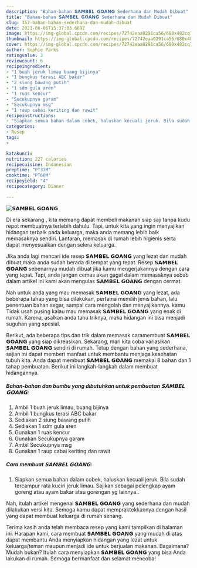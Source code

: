 ```yaml
---
description: "Bahan-bahan 𝗦𝗔𝗠𝗕𝗘𝗟 𝗚𝗢𝗔𝗡𝗚 Sederhana dan Mudah Dibuat"
title: "Bahan-bahan 𝗦𝗔𝗠𝗕𝗘𝗟 𝗚𝗢𝗔𝗡𝗚 Sederhana dan Mudah Dibuat"
slug: 357-bahan-bahan-sederhana-dan-mudah-dibuat
date: 2021-06-06T15:37:03.689Z
image: https://img-global.cpcdn.com/recipes/72742eaa0291ca56/680x482cq70/𝗦𝗔𝗠𝗕𝗘𝗟-𝗚𝗢𝗔𝗡𝗚-foto-resep-utama.jpg
thumbnail: https://img-global.cpcdn.com/recipes/72742eaa0291ca56/680x482cq70/𝗦𝗔𝗠𝗕𝗘𝗟-𝗚𝗢𝗔𝗡𝗚-foto-resep-utama.jpg
cover: https://img-global.cpcdn.com/recipes/72742eaa0291ca56/680x482cq70/𝗦𝗔𝗠𝗕𝗘𝗟-𝗚𝗢𝗔𝗡𝗚-foto-resep-utama.jpg
author: Sophie Parks
ratingvalue: 3
reviewcount: 6
recipeingredient:
- "1 buah jeruk limau buang bijinya"
- "1 bungkus terasi ABC bakar"
- "2 siung bawang putih"
- "1 sdm gula aren"
- "1 ruas kencur"
- "Secukupnya garam"
- "Secukupnya msg"
- "1 raup cabai keriting dan rawit"
recipeinstructions:
- "Siapkan semua bahan dalam cobek, haluskan kecuali jeruk. Bila sudah tercampur rata kuciri jeruk limau. Sajikan sebagai pelengkap ayam goreng atau ayam bakar atau gorengan yg lainnya.."
categories:
- Resep
tags:
- 

katakunci:  
nutrition: 227 calories
recipecuisine: Indonesian
preptime: "PT37M"
cooktime: "PT60M"
recipeyield: "4"
recipecategory: Dinner

---
```



![𝗦𝗔𝗠𝗕𝗘𝗟 𝗚𝗢𝗔𝗡𝗚](https://img-global.cpcdn.com/recipes/72742eaa0291ca56/680x482cq70/𝗦𝗔𝗠𝗕𝗘𝗟-𝗚𝗢𝗔𝗡𝗚-foto-resep-utama.jpg)

Di era  sekarang , kita memang dapat membeli makanan siap saji tanpa kudu repot membuatnya terlebih dahulu. Tapi, untuk kita yang ingin menyajikan hidangan terbaik pada keluarga, maka anda memang lebih baik memasaknya sendiri. Lantaran, memasak di rumah lebih higienis serta dapat menyesuaikan dengan selera keluarga.

Jika anda lagi mencari ide resep 𝗦𝗔𝗠𝗕𝗘𝗟 𝗚𝗢𝗔𝗡𝗚 yang lezat dan mudah dibuat,maka anda sudah berada di tempat yang tepat. Resep 𝗦𝗔𝗠𝗕𝗘𝗟 𝗚𝗢𝗔𝗡𝗚  sebenarnya mudah dibuat jika kamu mengerjakannya dengan cara yang tepat. Tapi, anda jangan cemas akan gagal dalam memasaknya 
sebab dalam artikel ini kami akan mengulas 𝗦𝗔𝗠𝗕𝗘𝗟 𝗚𝗢𝗔𝗡𝗚 dengan cermat.  



Nah untuk anda yang mau memasak 𝗦𝗔𝗠𝗕𝗘𝗟 𝗚𝗢𝗔𝗡𝗚 yang lezat, ada beberapa tahap yang bisa dilakukan, pertama memilih jenis bahan, lalu penentuan bahan segar, sampai cara mengolah dan menyajikannya. kamu Tidak usah pusing kalau mau memasak 𝗦𝗔𝗠𝗕𝗘𝗟 𝗚𝗢𝗔𝗡𝗚 yang enak di rumah. Karena, asalkan anda  tahu triknya, maka hidangan ini bisa menjadi suguhan yang spesial.

Berikut, ada beberapa tips dan trik dalam memasak caramembuat 𝗦𝗔𝗠𝗕𝗘𝗟 𝗚𝗢𝗔𝗡𝗚 yang siap dikreasikan. Sekarang, mari kita coba variasikan 𝗦𝗔𝗠𝗕𝗘𝗟 𝗚𝗢𝗔𝗡𝗚 sendiri di rumah. Tetap dengan bahan yang sederhana, sajian ini dapat memberi manfaat untuk membantu menjaga kesehatan tubuh kita. Anda dapat membuat 𝗦𝗔𝗠𝗕𝗘𝗟 𝗚𝗢𝗔𝗡𝗚 memakai 8 bahan dan 1 tahap pembuatan. Berikut ini langkah-langkah dalam membuat hidangannya.

<!--inarticleads1-->

##### Bahan-bahan dan bumbu yang dibutuhkan untuk pembuatan 𝗦𝗔𝗠𝗕𝗘𝗟 𝗚𝗢𝗔𝗡𝗚:

1. Ambil 1 buah jeruk limau, buang bijinya
1. Ambil 1 bungkus terasi ABC bakar
1. Sediakan 2 siung bawang putih
1. Sediakan 1 sdm gula aren
1. Gunakan 1 ruas kencur
1. Gunakan Secukupnya garam
1. Ambil Secukupnya msg
1. Gunakan 1 raup cabai keriting dan rawit




<!--inarticleads2-->

##### Cara membuat 𝗦𝗔𝗠𝗕𝗘𝗟 𝗚𝗢𝗔𝗡𝗚:

1. Siapkan semua bahan dalam cobek, haluskan kecuali jeruk. Bila sudah tercampur rata kuciri jeruk limau. Sajikan sebagai pelengkap ayam goreng atau ayam bakar atau gorengan yg lainnya..




Nah, itulah artikel mengenai  𝗦𝗔𝗠𝗕𝗘𝗟 𝗚𝗢𝗔𝗡𝗚  yang sederhana dan mudah dilakukan versi kita. Semoga kamu dapat mempraktekkannya dengan hasil yang dapat membuat keluarga di rumah senang. 

Terima kasih anda telah membaca resep yang kami tampilkan di halaman ini. Harapan kami, cara membuat  𝗦𝗔𝗠𝗕𝗘𝗟 𝗚𝗢𝗔𝗡𝗚 yang mudah di atas dapat membantu Anda menyiapkan hidangan yang lezat untuk keluarga/teman maupun menjadi ide untuk berjualan makanan. Bagaimana? Mudah bukan? Itulah cara menyiapkan 𝗦𝗔𝗠𝗕𝗘𝗟 𝗚𝗢𝗔𝗡𝗚 yang bisa Anda lakukan di rumah. Semoga bermanfaat dan selamat mencoba!

